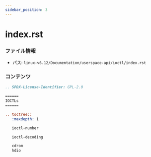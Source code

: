 ```yaml
---
sidebar_position: 3
---
```

# index.rst

### ファイル情報

- パス: `linux-v6.12/Documentation/userspace-api/ioctl/index.rst`

### コンテンツ

```rst
.. SPDX-License-Identifier: GPL-2.0

======
IOCTLs
======

.. toctree::
   :maxdepth: 1

   ioctl-number

   ioctl-decoding

   cdrom
   hdio

```
